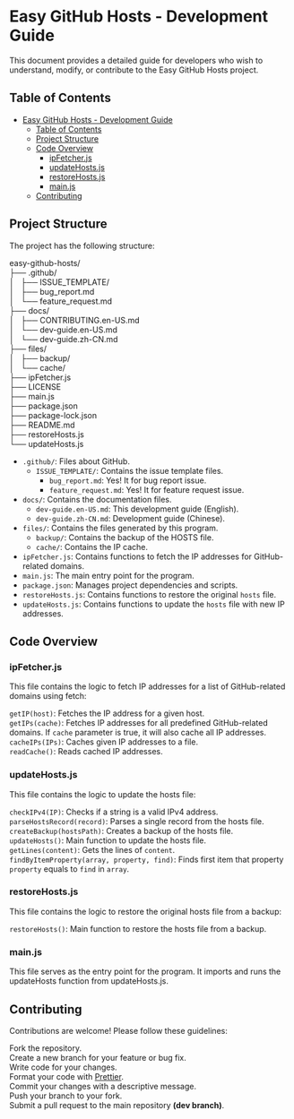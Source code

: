 # Easy GitHub Hosts - Development Guide

This document provides a detailed guide for developers who wish to understand, modify, or contribute to the Easy GitHub Hosts project.

## Table of Contents

- [Easy GitHub Hosts - Development Guide](#easy-github-hosts---development-guide)
  - [Table of Contents](#table-of-contents)
  - [Project Structure](#project-structure)
  - [Code Overview](#code-overview)
    - [ipFetcher.js](#ipfetcherjs)
    - [updateHosts.js](#updatehostsjs)
    - [restoreHosts.js](#restorehostsjs)
    - [main.js](#mainjs)
  - [Contributing](#contributing)

## Project Structure

The project has the following structure:

easy-github-hosts/  
├── .github/  
│   ├── ISSUE_TEMPLATE/  
│   ├── bug_report.md  
│   └── feature_request.md  
├── docs/  
│   ├── CONTRIBUTING.en-US.md  
│   └── dev-guide.en-US.md  
│   └── dev-guide.zh-CN.md  
├── files/  
│   ├── backup/  
│   └── cache/  
├── ipFetcher.js  
├── LICENSE  
├── main.js  
├── package.json  
├── package-lock.json  
├── README.md  
├── restoreHosts.js  
└── updateHosts.js  

- `.github/`: Files about GitHub.
  - `ISSUE_TEMPLATE/`: Contains the issue template files.
    - `bug_report.md`: Yes! It for bug report issue.
    - `feature_request.md`: Yes! It for feature request issue.
- `docs/`: Contains the documentation files.
  <!-- - `README.md`: Provides general information and usage instructions. -->
  - `dev-guide.en-US.md`: This development guide (English).
  - `dev-guide.zh-CN.md`: Development guide (Chinese).
- `files/`: Contains the files generated by this program.
  - `backup/`: Contains the backup of the HOSTS file.
  - `cache/`: Contains the IP cache.
- `ipFetcher.js`: Contains functions to fetch the IP addresses for GitHub-related domains.
- `main.js`: The main entry point for the program.
- `package.json`: Manages project dependencies and scripts.
- `restoreHosts.js`: Contains functions to restore the original `hosts` file.
- `updateHosts.js`: Contains functions to update the `hosts` file with new IP addresses.

## Code Overview

### ipFetcher.js

This file contains the logic to fetch IP addresses for a list of GitHub-related domains using fetch:  

`getIP(host)`: Fetches the IP address for a given host.  
`getIPs(cache)`: Fetches IP addresses for all predefined GitHub-related domains. If `cache` parameter is true, it will also cache all IP addresses.  
`cacheIPs(IPs)`: Caches given IP addresses to a file.  
`readCache()`: Reads cached IP addresses.  


### updateHosts.js  
This file contains the logic to update the hosts file:  

`checkIPv4(IP)`: Checks if a string is a valid IPv4 address.  
`parseHostsRecord(record)`: Parses a single record from the hosts file.  
`createBackup(hostsPath)`: Creates a backup of the hosts file.  
`updateHosts()`: Main function to update the hosts file.  
`getLines(content)`: Gets the lines of `content`.  
`findByItemProperty(array, property, find)`: Finds first item that property `property` equals to `find` in `array`.  

### restoreHosts.js  
This file contains the logic to restore the original hosts file from a backup:  

`restoreHosts()`: Main function to restore the hosts file from a backup.  

### main.js  
This file serves as the entry point for the program. It imports and runs the updateHosts function from updateHosts.js.

## Contributing
Contributions are welcome! Please follow these guidelines:  

Fork the repository.  
Create a new branch for your feature or bug fix.  
Write code for your changes.  
Format your code with [Prettier](https://prettier.io).  
Commit your changes with a descriptive message.  
Push your branch to your fork.  
Submit a pull request to the main repository **(dev branch)**.  
